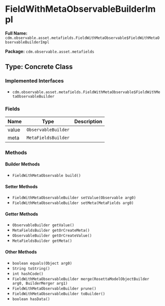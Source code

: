# FieldWithMetaObservableBuilderImpl

**Full Name:** `cdm.observable.asset.metafields.FieldWithMetaObservable$FieldWithMetaObservableBuilderImpl`

**Package:** `cdm.observable.asset.metafields`

## Type: Concrete Class

### Implemented Interfaces

- `cdm.observable.asset.metafields.FieldWithMetaObservable$FieldWithMetaObservableBuilder`

### Fields

| Name | Type | Description |
|------|------|-------------|
| value | `ObservableBuilder` |  |
| meta | `MetaFieldsBuilder` |  |

### Methods

#### Builder Methods

- `FieldWithMetaObservable build()`

#### Setter Methods

- `FieldWithMetaObservableBuilder setValue(Observable arg0)`
- `FieldWithMetaObservableBuilder setMeta(MetaFields arg0)`

#### Getter Methods

- `ObservableBuilder getValue()`
- `MetaFieldsBuilder getOrCreateMeta()`
- `ObservableBuilder getOrCreateValue()`
- `MetaFieldsBuilder getMeta()`

#### Other Methods

- `boolean equals(Object arg0)`
- `String toString()`
- `int hashCode()`
- `FieldWithMetaObservableBuilder merge(RosettaModelObjectBuilder arg0, BuilderMerger arg1)`
- `FieldWithMetaObservableBuilder prune()`
- `FieldWithMetaObservableBuilder toBuilder()`
- `boolean hasData()`

